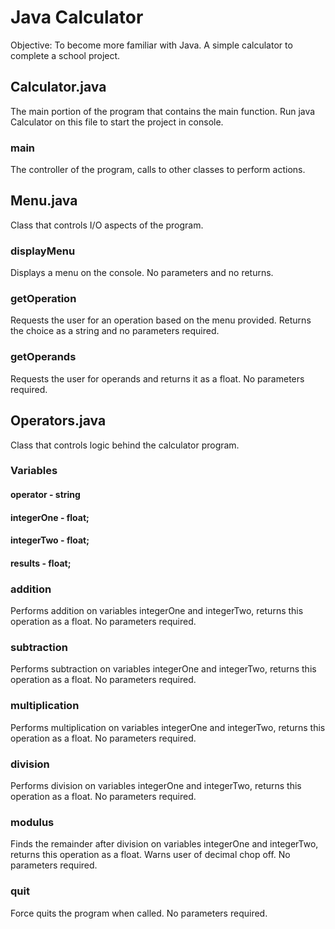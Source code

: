# Java Calculator
Objective: To become more familiar with Java. A simple calculator to complete a school project. 

## Calculator.java
The main portion of the program that contains the main function. Run java Calculator on this file to start the project in console.

### main
The controller of the program, calls to other classes to perform actions.

## Menu.java
Class that controls I/O aspects of the program.

### displayMenu
Displays a menu on the console. No parameters and no returns.

### getOperation
Requests the user for an operation based on the menu provided. Returns the choice as a string and no parameters required.

### getOperands
Requests the user for operands and returns it as a float. No parameters required.

## Operators.java
Class that controls logic behind the calculator program.

### Variables

####   operator - string
#### integerOne - float;
#### integerTwo - float;
#### results - float;

### addition
Performs addition on variables integerOne and integerTwo, returns this operation as a float. No parameters required.

### subtraction
Performs subtraction on variables integerOne and integerTwo, returns this operation as a float. No parameters required.

### multiplication
Performs multiplication on variables integerOne and integerTwo, returns this operation as a float. No parameters required.

### division
Performs division on variables integerOne and integerTwo, returns this operation as a float. No parameters required.

### modulus
Finds the remainder after division on variables integerOne and integerTwo, returns this operation as a float. Warns user of decimal chop off. No parameters required.

### quit
Force quits the program when called. No parameters required.
